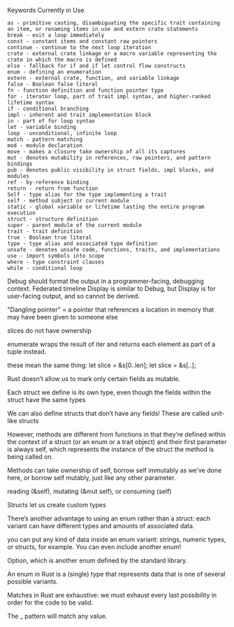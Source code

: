 Keywords Currently in Use

    as - primitive casting, disambiguating the specific trait containing an item, or renaming items in use and extern crate statements
    break - exit a loop immediately
    const - constant items and constant raw pointers
    continue - continue to the next loop iteration
    crate - external crate linkage or a macro variable representing the crate in which the macro is defined
    else - fallback for if and if let control flow constructs
    enum - defining an enumeration
    extern - external crate, function, and variable linkage
    false - Boolean false literal
    fn - function definition and function pointer type
    for - iterator loop, part of trait impl syntax, and higher-ranked lifetime syntax
    if - conditional branching
    impl - inherent and trait implementation block
    in - part of for loop syntax
    let - variable binding
    loop - unconditional, infinite loop
    match - pattern matching
    mod - module declaration
    move - makes a closure take ownership of all its captures
    mut - denotes mutability in references, raw pointers, and pattern bindings
    pub - denotes public visibility in struct fields, impl blocks, and modules
    ref - by-reference binding
    return - return from function
    Self - type alias for the type implementing a trait
    self - method subject or current module
    static - global variable or lifetime lasting the entire program execution
    struct - structure definition
    super - parent module of the current module
    trait - trait definition
    true - Boolean true literal
    type - type alias and associated type definition
    unsafe - denotes unsafe code, functions, traits, and implementations
    use - import symbols into scope
    where - type constraint clauses
    while - conditional loop



Debug should format the output in a programmer-facing, debugging context.
Federated timeline
Display is similar to Debug, but Display is for user-facing output, and so cannot be derived.

"Dangling pointer" = a pointer that references a location in memory that may have been given to someone else

slices do not have ownership

enumerate wraps the result of iter and returns each element as part of a tuple instead.

these mean the same thing:
    let slice = &s[0..len];
    let slice = &s[..];

Rust doesn’t allow us to mark only certain fields as mutable.

Each struct we define is its own type, even though the fields within the struct have the same types

We can also define structs that don’t have any fields! These are called unit-like structs

However, methods are different from functions in that they’re defined within the context of a struct (or an enum or a trait object) and their first parameter is always self, which represents the instance of the struct the method is being called on.

 Methods can take ownership of self, borrow self immutably as we’ve done here, or borrow self mutably, just like any other parameter.

reading (&self), mutating (&mut self), or consuming (self)

Structs let us create custom types

There’s another advantage to using an enum rather than a struct: each variant can have different types and amounts of associated data.

 you can put any kind of data inside an enum variant: strings, numeric types, or structs, for example. You can even include another enum!

Option, which is another enum defined by the standard library.

An enum in Rust is a (single) type that represents data that is one of several possible variants.

Matches in Rust are exhaustive: we must exhaust every last possibility in order for the code to be valid.

The _ pattern will match any value.
